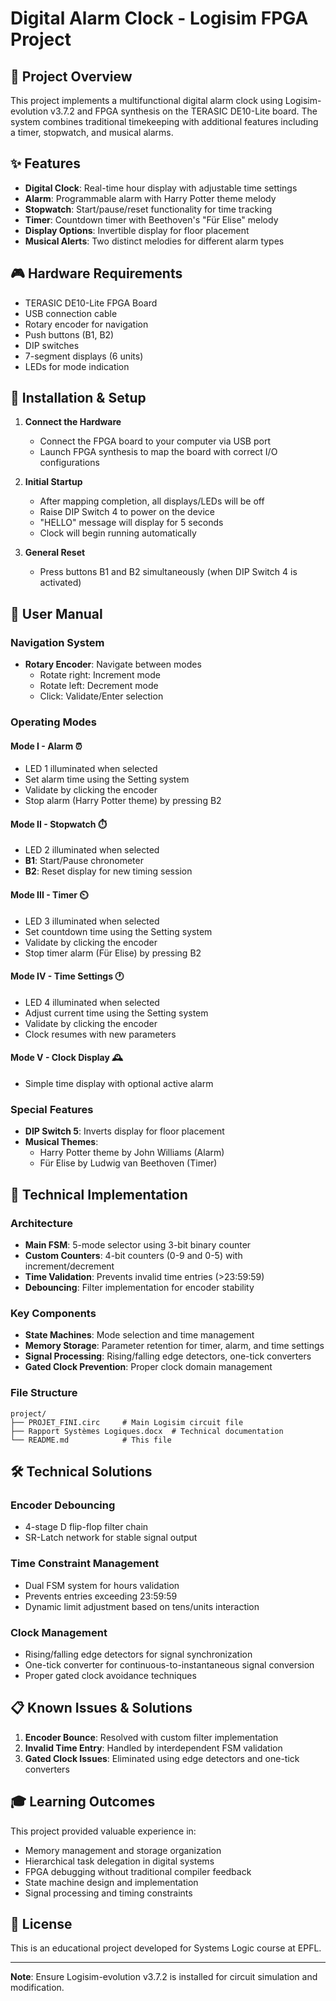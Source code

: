# Digital Alarm Clock - Logisim FPGA Project

## 📌 Project Overview

This project implements a multifunctional digital alarm clock using Logisim-evolution v3.7.2 and FPGA synthesis on the TERASIC DE10-Lite board. The system combines traditional timekeeping with additional features including a timer, stopwatch, and musical alarms.

## ✨ Features

- **Digital Clock**: Real-time hour display with adjustable time settings
- **Alarm**: Programmable alarm with Harry Potter theme melody
- **Stopwatch**: Start/pause/reset functionality for time tracking
- **Timer**: Countdown timer with Beethoven's "Für Elise" melody
- **Display Options**: Invertible display for floor placement
- **Musical Alerts**: Two distinct melodies for different alarm types

## 🎮 Hardware Requirements

- TERASIC DE10-Lite FPGA Board
- USB connection cable
- Rotary encoder for navigation
- Push buttons (B1, B2)
- DIP switches
- 7-segment displays (6 units)
- LEDs for mode indication

## 🚀 Installation & Setup

1. **Connect the Hardware**
   - Connect the FPGA board to your computer via USB port
   - Launch FPGA synthesis to map the board with correct I/O configurations

2. **Initial Startup**
   - After mapping completion, all displays/LEDs will be off
   - Raise DIP Switch 4 to power on the device
   - "HELLO" message will display for 5 seconds
   - Clock will begin running automatically

3. **General Reset**
   - Press buttons B1 and B2 simultaneously (when DIP Switch 4 is activated)

## 📖 User Manual

### Navigation System
- **Rotary Encoder**: Navigate between modes
  - Rotate right: Increment mode
  - Rotate left: Decrement mode
  - Click: Validate/Enter selection

### Operating Modes

#### Mode I - Alarm ⏰
- LED 1 illuminated when selected
- Set alarm time using the Setting system
- Validate by clicking the encoder
- Stop alarm (Harry Potter theme) by pressing B2

#### Mode II - Stopwatch ⏱️
- LED 2 illuminated when selected
- **B1**: Start/Pause chronometer
- **B2**: Reset display for new timing session

#### Mode III - Timer ⏲️
- LED 3 illuminated when selected
- Set countdown time using the Setting system
- Validate by clicking the encoder
- Stop timer alarm (Für Elise) by pressing B2

#### Mode IV - Time Settings 🕐
- LED 4 illuminated when selected
- Adjust current time using the Setting system
- Validate by clicking the encoder
- Clock resumes with new parameters

#### Mode V - Clock Display 🕰️
- Simple time display with optional active alarm

### Special Features
- **DIP Switch 5**: Inverts display for floor placement
- **Musical Themes**:
  - Harry Potter theme by John Williams (Alarm)
  - Für Elise by Ludwig van Beethoven (Timer)

## 🔧 Technical Implementation

### Architecture
- **Main FSM**: 5-mode selector using 3-bit binary counter
- **Custom Counters**: 4-bit counters (0-9 and 0-5) with increment/decrement
- **Time Validation**: Prevents invalid time entries (>23:59:59)
- **Debouncing**: Filter implementation for encoder stability

### Key Components
- **State Machines**: Mode selection and time management
- **Memory Storage**: Parameter retention for timer, alarm, and time settings
- **Signal Processing**: Rising/falling edge detectors, one-tick converters
- **Gated Clock Prevention**: Proper clock domain management

### File Structure
```
project/
├── PROJET_FINI.circ     # Main Logisim circuit file
├── Rapport Systèmes Logiques.docx  # Technical documentation
└── README.md            # This file
```

## 🛠️ Technical Solutions

### Encoder Debouncing
- 4-stage D flip-flop filter chain
- SR-Latch network for stable signal output

### Time Constraint Management
- Dual FSM system for hours validation
- Prevents entries exceeding 23:59:59
- Dynamic limit adjustment based on tens/units interaction

### Clock Management
- Rising/falling edge detectors for signal synchronization
- One-tick converter for continuous-to-instantaneous signal conversion
- Proper gated clock avoidance techniques

## 📋 Known Issues & Solutions

1. **Encoder Bounce**: Resolved with custom filter implementation
2. **Invalid Time Entry**: Handled by interdependent FSM validation
3. **Gated Clock Issues**: Eliminated using edge detectors and one-tick converters

## 🎓 Learning Outcomes

This project provided valuable experience in:
- Memory management and storage organization
- Hierarchical task delegation in digital systems
- FPGA debugging without traditional compiler feedback
- State machine design and implementation
- Signal processing and timing constraints

## 📝 License

This is an educational project developed for Systems Logic course at EPFL.

---

**Note**: Ensure Logisim-evolution v3.7.2 is installed for circuit simulation and modification.
